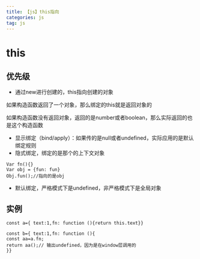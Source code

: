 ```yaml
---
title: 【js】this指向
categories: js
tag: js
---
```


# this

## 优先级
- 通过new进行创建的，this指向创建的对象

如果构造函数返回了一个对象，那么绑定的this就是返回对象的

如果构造函数没有返回对象，返回的是number或者boolean，那么实际返回的也是这个构造函数

- 显示绑定（bind/apply）：如果传的是null或者undefined，实际应用的是默认绑定规则
- 隐式绑定，绑定的是那个的上下文对象
``` is
Var fn(){}
Var obj = {fun: fun}
Obj.fun();//指向的是obj
```
- 默认绑定，严格模式下是undefined，非严格模式下是全局对象

## 实例

```
const a={ text:1,fn: function (){return this.text}}

const b={ text:1,fn: function (){
const aa=a.fn;
return aa();// 输出undefined，因为是在window层调用的
}}

```
